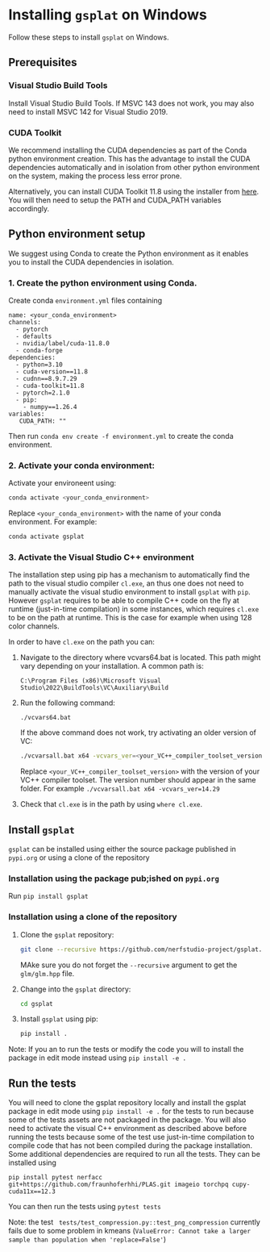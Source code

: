 # Installing `gsplat` on Windows

Follow these steps to install `gsplat` on Windows.

## Prerequisites

###  Visual Studio Build Tools

Install Visual Studio Build Tools. If MSVC 143 does not work, you may also need to install MSVC 142 for Visual Studio 2019. 

###  CUDA Toolkit

We recommend installing the CUDA dependencies as part of the Conda python environment creation. This has the advantage to install the CUDA dependencies automatically and in isolation from other python environment on the system, making the process less error prone.

Alternatively, you can install CUDA Toolkit 11.8 using the installer from [here](https://developer.nvidia.com/cuda-11-8-0-download-archive). You will then need to setup the PATH and CUDA_PATH variables accordingly. 

## Python environment setup

We suggest using Conda to create the Python environment as it enables you to install the CUDA dependencies in isolation.

### 1. Create the python environment using Conda.

Create conda `environment.yml` files containing
```
name: <your_conda_environment>
channels:
  - pytorch
  - defaults
  - nvidia/label/cuda-11.8.0
  - conda-forge
dependencies:
  - python=3.10
  - cuda-version==11.8 
  - cudnn==8.9.7.29
  - cuda-toolkit=11.8
  - pytorch=2.1.0
  - pip:
    - numpy==1.26.4
variables:
   CUDA_PATH: ""
``` 

Then run  `conda env create -f environment.yml` to create the conda environment.

### 2. Activate your conda environment:
    
Activate your environeent using:
```bash
conda activate <your_conda_environment>
```

Replace `<your_conda_environment>` with the name of your conda environment. For example:

```bash
conda activate gsplat
```

### 3. Activate the Visual Studio C++ environment

The installation step using pip has a mechanism to automatically find the path to the visual studio compiler `cl.exe`, an thus one does not need to manually activate the visual studio environment to install `gsplat` with `pip`. However `gsplat` requires to be able to compile C++ code on the fly at runtime (just-in-time compilation) in some instances, which requires `cl.exe` to be on the path at runtime. This is the case for example when using 128  color channels. 

In order to have `cl.exe` on the path you can:
1. Navigate to the directory where vcvars64.bat is located. This path might vary depending on your installation. A common path is:
    ```
    C:\Program Files (x86)\Microsoft Visual Studio\2022\BuildTools\VC\Auxiliary\Build
    ```

2. Run the following command:
    ```
    ./vcvars64.bat
    ```
    If the above command does not work, try activating an older version of VC:
    ```bash
    ./vcvarsall.bat x64 -vcvars_ver=<your_VC++_compiler_toolset_version>
    ```
    Replace `<your_VC++_compiler_toolset_version>` with the version of your VC++ compiler toolset. The version number should appear in the same folder. For example `./vcvarsall.bat x64 -vcvars_ver=14.29`


3. Check that `cl.exe` is in the path by using `where cl.exe`.

## Install `gsplat`

`gsplat` can be installed using either the source package published in `pypi.org` or using a clone of the repository

### Installation using the package pub;ished on `pypi.org`

Run `pip install gsplat`

### Installation using a clone of the repository

1. Clone the `gsplat` repository:
    ```bash
    git clone --recursive https://github.com/nerfstudio-project/gsplat.git
    ```
    MAke sure you do not forget the `--recursive` argument to get the `glm/glm.hpp` file.

2. Change into the `gsplat` directory:
    ```bash
    cd gsplat
    ```

3. Install `gsplat` using pip:
    ```bash
    pip install .
    ```

Note: If you an to run the tests or modify the code you will to install the package in edit mode instead using `pip install -e .`

## Run the tests

You will need to clone the gsplat repository locally and install the gsplat package in edit mode using `pip install -e .` for the tests to run because some of the tests assets are not packaged in the package. You will also need to activate the visual C++ environment as described above before running the tests because some of the test use just-in-time compilation to compile code that has not been compiled during the package installation. 
Some additional dependencies are required to run all the tests. They can be installed using 
```
pip install pytest nerfacc git+https://github.com/fraunhoferhhi/PLAS.git imageio torchpq cupy-cuda11x==12.3
```
You can then run the tests using `pytest tests`

Note: the test ` tests/test_compression.py::test_png_compression` currently fails due to some problem in kmeans (`ValueError: Cannot take a larger sample than population when 'replace=False'`)
